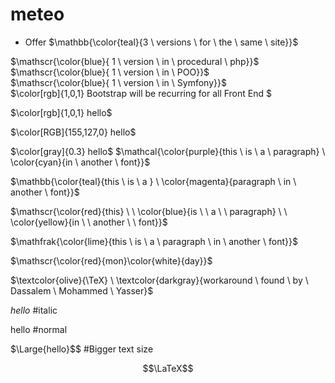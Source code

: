 # meteo

+ Offer 
$\mathbb{\color{teal}{3 \ versions \ for \ the \ same \ site}}$

$\mathscr{\color{blue}{ 1 \ version \ in \ procedural \ php}}$ <br>
$\mathscr{\color{blue}{ 1 \ version \ in \ POO}}$ <br>
$\mathscr{\color{blue}{ 1 \ version \ in \ Symfony}}$ <br>
$\color[rgb]{1,0,1} Bootstrap will be recurring for all Front End $





$\color[rgb]{1,0,1} hello$

$\color[RGB]{155,127,0} hello$

$\color[gray]{0.3} hello$
$\mathcal{\color{purple}{this \ is \ a \ paragraph} \ \color{cyan}{in \ another \ font}}$

$\mathbb{\color{teal}{this \ is \ a } \ \color{magenta}{paragraph \ in \ another \ font}}$

$\mathscr{\color{red}{this} \ \ \color{blue}{is \ \ a \ \ paragraph} \ \ \color{yellow}{in \ \ another \ \ font}}$

$\mathfrak{\color{lime}{this \ is \ a \ paragraph \ in \ another \ font}}$

$\mathscr{\color{red}{mon}\color{white}{day}}$

$\textcolor{olive}{\TeX} \ \textcolor{darkgray}{workaround \ found \ by \ Dassalem \ Mohammed \ Yasser}$

$\textit{hello}$  #italic
 
$\text{hello}$    #normal

$\Large{hello}$$   #Bigger text size

$$\LaTeX$$
